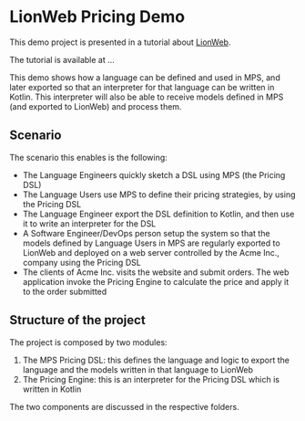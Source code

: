 # LionWeb Pricing Demo

This demo project is presented in a tutorial about [LionWeb](https://github.com/LIonWeb-org).

The tutorial is available at ...

This demo shows how a language can be defined and used in MPS, and later exported so that an interpreter for that language
can be written in Kotlin. This interpreter will also be able to receive models defined in MPS (and exported to LionWeb)
and process them.

## Scenario

The scenario this enables is the following:
- The Language Engineers quickly sketch a DSL using MPS (the Pricing DSL)
- The Language Users use MPS to define their pricing strategies, by using the Pricing DSL
- The Language Engineer export the DSL definition to Kotlin, and then use it to write an interpreter for the DSL
- A Software Engineer/DevOps person setup the system so that the models defined by Language Users in MPS are regularly exported to LionWeb and deployed on a web server controlled by the Acme Inc., company using the Pricing DSL  
- The clients of Acme Inc. visits the website and submit orders. The web application invoke the Pricing Engine to calculate the price and apply it to the order submitted

## Structure of the project

The project is composed by two modules:

1. The MPS Pricing DSL: this defines the language and logic to export the language and the models written in that language to LionWeb
2. The Pricing Engine: this is an interpreter for the Pricing DSL which is written in Kotlin

The two components are discussed in the respective folders.